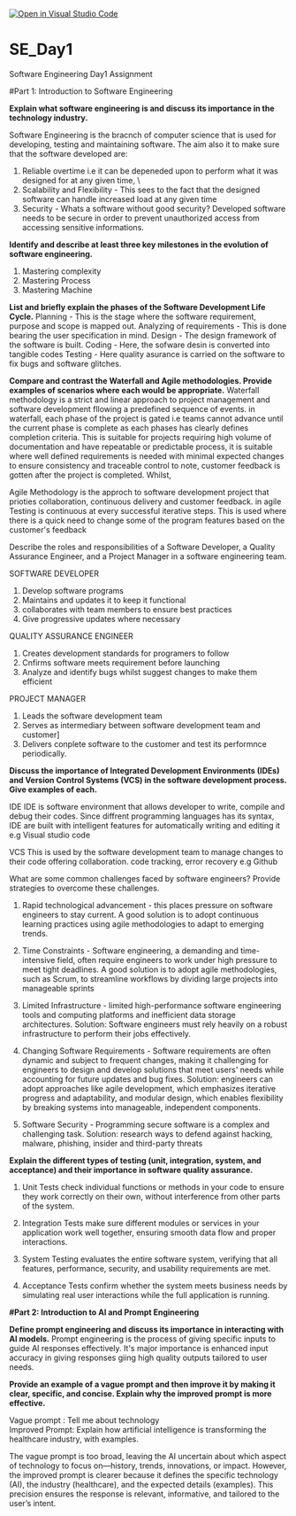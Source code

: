 [![Open in Visual Studio Code](https://classroom.github.com/assets/open-in-vscode-2e0aaae1b6195c2367325f4f02e2d04e9abb55f0b24a779b69b11b9e10269abc.svg)](https://classroom.github.com/online_ide?assignment_repo_id=18456501&assignment_repo_type=AssignmentRepo)
# SE_Day1
Software Engineering Day1 Assignment

#Part 1: Introduction to Software Engineering

**Explain what software engineering is and discuss its importance in the technology industry.**

Software Engineering is the bracnch of computer science that is used for developing, testing and maintaining software. The aim also it to make sure that the software developed are:
1. Reliable overtime i.e it can be depeneded upon to perform what it was designed for at any given time, \
2. Scalability and Flexibility - This sees to the fact that the designed software can handle increased load at any given time
3. Security - Whats a software without good security? Developed software needs to be secure in order to prevent unauthorized access from accessing sensitive informations.

**Identify and describe at least three key milestones in the evolution of software engineering.**
1. Mastering complexity
2. Mastering Process
3. Mastering Machine


**List and briefly explain the phases of the Software Development Life Cycle.**
Planning - This is the stage where the software requirement, purpose and scope is mapped out.
Analyzing of requirements - This is done bearing the user specification in mind.
Design - The design framework of the software is built.
Coding - Here, the sofware desin is converted into tangible codes
Testing - Here quality asurance is carried on the software to fix bugs and software glitches.


**Compare and contrast the Waterfall and Agile methodologies. Provide examples of scenarios where each would be appropriate.**
Waterfall methodology is a strict and linear approach to project management and software development fllowing a predefined sequence of events. in waterfall, each phase of the project is gated i.e teams cannot advance until the current phase is complete as each phases has clearly defines completion criteria. This is suitable for projects requiring high volume of documentation and have repeatable or predictable process, it is suitable where well defined requirements is needed with minimal expected changes to ensure consistency and traceable control to note, customer feedback is gotten after the project is completed. Whilst,

Agile Methodology is the approch to software development project that prioties collaboration, continuous delivery and customer feedback. in agile Testing is continuous at every successful iterative steps. This is used where there is a quick need to change some of the program features based on the customer's feedback

Describe the roles and responsibilities of a Software Developer, a Quality Assurance Engineer, and a Project Manager in a software engineering team.

SOFTWARE DEVELOPER
1. Develop software programs
2. Maintains and updates it to keep it functional
3. collaborates with team members to ensure best practices
4. Give progressive updates where necessary

QUALITY ASSURANCE ENGINEER
1. Creates development standards for programers to follow
2. Cnfirms software meets requirement before launching
3. Analyze and identify bugs whilst suggest changes to make them efficient

PROJECT MANAGER
1. Leads the software development team
2. Serves as intermediary between software development team and customer]
3. Delivers conplete software to the customer and test its performnce periodically.

**Discuss the importance of Integrated Development Environments (IDEs) and Version Control Systems (VCS) in the software development process. Give examples of each.**

IDE
IDE is software environment that allows developer to write, compile and debug their codes. Since diffrent programming languages has its syntax, IDE are built with intelligent features for automatically writing and editing it e.g Visual studio code

VCS
This is used by the software development team to manage changes to their code offering collaboration. code tracking, error recovery e.g Github


What are some common challenges faced by software engineers? Provide strategies to overcome these challenges.
1. Rapid technological advancement - this places pressure on software engineers to stay current. A good solution is to  adopt continuous learning practices using agile methodologies to adapt to emerging trends.
   
3. Time Constraints - Software engineering, a demanding and time-intensive field, often require engineers to work under high pressure to meet tight deadlines. A good solution is to adopt agile methodologies, such as Scrum, to streamline workflows by dividing large projects into manageable sprints
   
5. Limited Infrastructure - limited high-performance software engineering tools and computing platforms and inefficient data storage architectures. 
 Solution: Software engineers must rely heavily on a robust infrastructure to perform their jobs effectively.

6. Changing Software Requirements - Software requirements are often dynamic and subject to frequent changes, making it challenging for engineers to design and develop solutions that meet users' needs while accounting for future updates and bug fixes. 
Solution: engineers can adopt approaches like agile development, which emphasizes iterative progress and adaptability, and modular design, which enables flexibility by breaking systems into manageable, independent components.

7. Software Security - Programming secure software is a complex and challenging task. 
Solution: research ways to defend against hacking, malware, phishing, insider and third-party threats

**Explain the different types of testing (unit, integration, system, and acceptance) and their importance in software quality assurance.**
1. Unit Tests check individual functions or methods in your code to ensure they work correctly on their own, without interference from other parts of the system.  

2. Integration Tests make sure different modules or services in your application work well together, ensuring smooth data flow and proper interactions.  

3. System Testing evaluates the entire software system, verifying that all features, performance, security, and usability requirements are met.  

4. Acceptance Tests confirm whether the system meets business needs by simulating real user interactions while the full application is running.


**#Part 2: Introduction to AI and Prompt Engineering**


**Define prompt engineering and discuss its importance in interacting with AI models.**
Prompt engineering is the process of giving specific inputs to guide AI responses effectively. It's major importance is enhanced input accuracy in giving responses giing high quality outputs tailored to user needs.


**Provide an example of a vague prompt and then improve it by making it clear, specific, and concise. Explain why the improved prompt is more effective.**

Vague prompt : Tell me about technology  
Improved Prompt: Explain how artificial intelligence is transforming the healthcare industry, with examples.

The vague prompt is too broad, leaving the AI uncertain about which aspect of technology to focus on—history, trends, innovations, or impact. However, the improved prompt is clearer because it defines the specific technology (AI), the industry (healthcare), and the expected details (examples). This precision ensures the response is relevant, informative, and tailored to the user’s intent.
